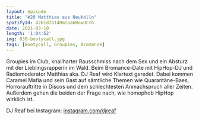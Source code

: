 ```yaml
---
layout: episode
title: "#20 Matthias aus Neukölln"
spotifyId: 4261d7G14Hmiba6BowUCrG
date: 2021-03-10
length: '1:04:52'
img: 030-bootycall.jpg
tags: [Bootycall, Groupies, Bromance]
---
```

Groupies im Club, knallharter Rausschmiss nach dem Sex und ein Absturz mit der Lieblingsrapperin im Wald. Beim Bromance-Date mit HipHop-DJ und Radiomoderator Matthias aka. DJ Reaf wird Klartext geredet. Dabei kommen Caramel Mafia und sein Gast auf sämtliche Themen wie Quarantäne-Baes, Horrorauftritte in Discos und dem schlechtesten Anmachspruch aller Zeiten. Außerdem gehen die beiden der Frage nach, wie homophob HipHop wirklich ist.

DJ Reaf bei Instagram: [instagram.com/djreaf](https://www.instagram.com/djreaf)